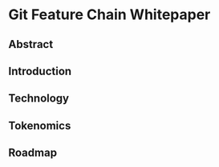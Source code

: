 # Git Feature Chain Whitepaper

## Abstract
<!-- The abstract is the first impression of your white paper. It should succinctly summarize the project’s goals, technology, and potential impact. A compelling abstract encourages readers to delve deeper. -->

## Introduction
<!-- Introduce the project with a clear and concise overview. Establish the problem the project aims to solve and provide a brief glimpse into the proposed solution. -->

## Technology
<!-- Dive into the technical details of the project. Explain the underlying blockchain technology, consensus mechanisms, and any unique features that set the project apart. -->

## Tokenomics
<!-- Define the project’s tokenomics, including details about the token distribution, utility, and the role of tokens within the ecosystem. -->

## Roadmap
<!-- Outline the project’s development timeline, milestones, and key deliverables. A well-defined roadmap instills confidence in stakeholders regarding the project’s execution. -->
